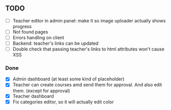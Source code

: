 ## TODO

* [ ] Teacher editor in admin panel: make it so image uploader actually shows progress
* [ ] Not found pages
* [ ] Errors handling on client
* [ ] Backend: teacher's links can be updated
* [ ] Double check that passing teacher's links to html attributes won't cause XSS

### Done
* [x] Admin dashboard (at least some kind of placeholder)</s>
* [x] Teacher can create courses amd send them for approval. And also edit them. (except for approval)
* [x] Teacher dashboard</s>
* [x] Fix categories editor, so it will actually edit color</s>
